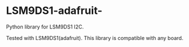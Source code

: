 # LSM9DS1-adafruit-
Python library for LSM9DS1 I2C.

Tested with LSM9DS1(adafruit).
This library is compatible with any board.
